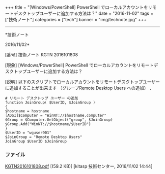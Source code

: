 ﻿+++
title = "[Windows/PowerShell] PowerShell でローカルアカウントをリモートデスクトップユーザーに追加する方法は？"
date = "2016-11-02"
tags = ["技術ノート"]
categories = ["tech"]
banner = "img/technote.jpg"
+++

-----------------------------------------------------------------------------------------------------------------------------

*技術ノート

2016/11/02*


[番号]
技術ノート KGTN 2016101808

[現象]
[Windows/PowerShell] PowerShell
でローカルアカウントをリモートデスクトップユーザーに追加する方法は？

[説明]
以下のスクリプトでローカルアカウントをリモートデスクトップユーザーに追加することが出来ます
（グループRemote Desktop Users への追加） ．

    # リモート デスクトップ ユーザー の追加
    function JoinGroup( $UserID, $JoinGroup )
    {
    $hostname = hostname
    [ADSI]$Computer = "WinNT://$hostname,computer" 
    $Group = $Computer.GetObject("group", $JoinGroup)
    $Group.Add("WinNT://$hostname/$UserID")
    }
    $UserID = "wguser901" 
    $JoinGroup = "Remote Desktop Users" 
    JoinGroup $UserID $JoinGroup


### ファイル

 
 


[KGTN2016101808.pdf](http://techreport.kitasp.net/attachments/download/3156/KGTN2016101808.pdf)
 [(59.2 KB)] [kitasp 技術センター, 2016/11/02
14:44]


 


 

